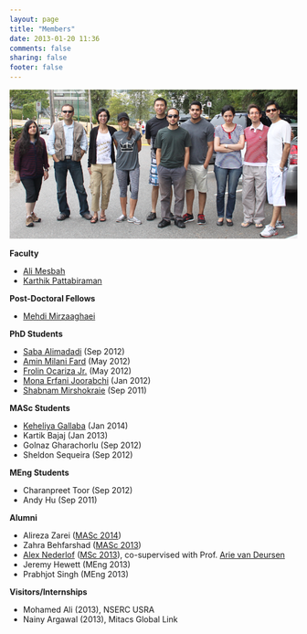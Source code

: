 ```yaml
---
layout: page
title: "Members"
date: 2013-01-20 11:36
comments: false
sharing: false
footer: false
---
```


<img src="/members/group-photo.png" border="0"/>

<strong>Faculty</strong>


<ul>
	<li><a href="http://www.ece.ubc.ca/~amesbah/">Ali Mesbah</a></li>
	<li><a href="http://blogs.ubc.ca/karthik/">Karthik Pattabiraman</a></li>
</ul>


<strong>Post-Doctoral Fellows</strong>

<ul>
	<li><a href="
	http://www.ece.ubc.ca/~mehdi/">Mehdi Mirzaaghaei</a></li>
</ul>


<strong>PhD Students</strong>

<ul>
	<li><a href="http://www.ece.ubc.ca/~saba/">Saba Alimadadi</a> (Sep 2012)</li>
	<li><a href="http://www.ece.ubc.ca/~aminmf/">Amin Milani Fard</a> (May 2012)</li>
	<li><a href="http://ece.ubc.ca/~frolino/">Frolin Ocariza Jr.</a> (May 2012)</li>
	<li><a href="http://www.ece.ubc.ca/~merfani/">Mona Erfani Joorabchi</a> (Jan 2012)</li>
	<li><a href="http://www.ece.ubc.ca/~shabnamm/">Shabnam Mirshokraie</a> (Sep 2011)</li>		
</ul>

<strong>MASc Students</strong></p>
<ul>
	<li><a href="http://ece.ubc.ca/~kgallaba/">Keheliya Gallaba</a> (Jan 2014)</li>
	<li>Kartik Bajaj (Jan 2013)</li>
	<li>Golnaz Gharachorlu (Sep 2012)</li>
    <li>Sheldon Sequeira (Sep 2012)</li> 
</ul>

<strong>MEng Students</strong>
<ul>
	<li>Charanpreet Toor (Sep 2012)</li>
	<li>Andy Hu (Sep 2011)</li>
</ul>

<strong>Alumni</strong>
<ul>
	<li>Alireza Zarei (<a href="https://circle.ubc.ca/bitstream/handle/2429/46072/ubc_2014_spring_zarei_alireza.pdf?sequence=1">MASc 2014</a>)</li>
	<li>Zahra Behfarshad (<a href="http://www.ece.ubc.ca/~amesbah/docs/icwe13.pdf">MASc 2013</a>)</li>
	<li><a href="http://alex.nederlof.com">Alex Nederlof</a> (<a href="http://repository.tudelft.nl/assets/uuid:58c61966-0d87-4479-8b4e-ea2fa71a4d82/thesis.pdf">MSc 2013</a>), co-supervised with Prof. <a href="http://www.st.ewi.tudelft.nl/~arie/">Arie van Deursen</a></li>
	<li>Jeremy Hewett (MEng 2013)</li>
	<li>Prabhjot Singh (MEng 2013)</li> 
</ul>

<strong>Visitors/Internships</strong>
<ul>
	<li>Mohamed Ali (2013), NSERC USRA</li>
	<li>Nainy Argawal (2013), Mitacs Global Link</li>
</ul>


<p>

